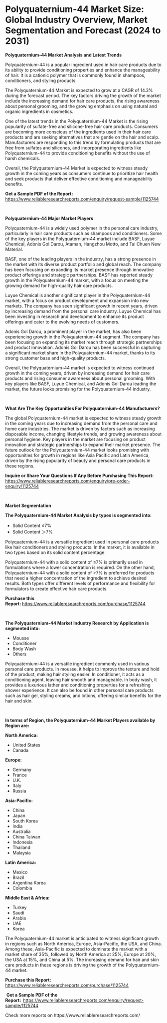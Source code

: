 <p><h1>Polyquaternium-44 Market Size: Global Industry Overview, Market Segmentation and Forecast (2024 to 2031)</h1></p><p><strong>Polyquaternium-44 Market Analysis and Latest Trends</strong></p>
<p><p>Polyquaternium-44 is a popular ingredient used in hair care products due to its ability to provide conditioning properties and enhance the manageability of hair. It is a cationic polymer that is commonly found in shampoos, conditioners, and styling products. </p><p>The Polyquaternium-44 Market is expected to grow at a CAGR of 14.3% during the forecast period. The key factors driving the growth of the market include the increasing demand for hair care products, the rising awareness about personal grooming, and the growing emphasis on using natural and organic ingredients in cosmetics. </p><p>One of the latest trends in the Polyquaternium-44 Market is the rising popularity of sulfate-free and silicone-free hair care products. Consumers are becoming more conscious of the ingredients used in their hair care products and are seeking alternatives that are gentle on the hair and scalp. Manufacturers are responding to this trend by formulating products that are free from sulfates and silicones, and incorporating ingredients like Polyquaternium-44 to provide conditioning benefits without the use of harsh chemicals. </p><p>Overall, the Polyquaternium-44 Market is expected to witness steady growth in the coming years as consumers continue to prioritize hair health and seek products that deliver effective conditioning and manageability benefits.</p></p>
<p><strong>Get a Sample PDF of the Report:&nbsp;</strong> <a href="https://www.reliableresearchreports.com/enquiry/request-sample/1125744">https://www.reliableresearchreports.com/enquiry/request-sample/1125744</a></p>
<p>&nbsp;</p>
<p><strong>Polyquaternium-44 Major Market Players</strong></p>
<p><p>Polyquaternium-44 is a widely used polymer in the personal care industry, particularly in hair care products such as shampoos and conditioners. Some of the key players in the Polyquaternium-44 market include BASF, Luyue Chemical, Adonis Gol Darou, Ataman, Hangzhou Motto, and Tai Chuen New Material.</p><p>BASF, one of the leading players in the industry, has a strong presence in the market with its diverse product portfolio and global reach. The company has been focusing on expanding its market presence through innovative product offerings and strategic partnerships. BASF has reported steady growth in the Polyquaternium-44 market, with a focus on meeting the growing demand for high-quality hair care products.</p><p>Luyue Chemical is another significant player in the Polyquaternium-44 market, with a focus on product development and expansion into new markets. The company has seen significant growth in recent years, driven by increasing demand from the personal care industry. Luyue Chemical has been investing in research and development to enhance its product offerings and cater to the evolving needs of customers.</p><p>Adonis Gol Darou, a prominent player in the market, has also been experiencing growth in the Polyquaternium-44 segment. The company has been focusing on expanding its market reach through strategic partnerships and product innovation. Adonis Gol Darou has been successful in capturing a significant market share in the Polyquaternium-44 market, thanks to its strong customer base and high-quality products.</p><p>Overall, the Polyquaternium-44 market is expected to witness continued growth in the coming years, driven by increasing demand for hair care products and rising consumer awareness about personal grooming. With key players like BASF, Luyue Chemical, and Adonis Gol Darou leading the market, the future looks promising for the Polyquaternium-44 industry.</p></p>
<p>&nbsp;</p>
<p><strong>What Are The Key Opportunities For Polyquaternium-44 Manufacturers?</strong></p>
<p><p>The global Polyquaternium-44 market is expected to witness steady growth in the coming years due to increasing demand from the personal care and home care industries. The market is driven by factors such as increasing disposable income, changing lifestyle trends, and growing awareness about personal hygiene. Key players in the market are focusing on product innovation and strategic partnerships to expand their market presence. The future outlook for the Polyquaternium-44 market looks promising with opportunities for growth in regions like Asia Pacific and Latin America, driven by the rising popularity of beauty and personal care products in these regions.</p></p>
<p><strong>Inquire or Share Your Questions If Any Before Purchasing This Report:</strong> <a href="https://www.reliableresearchreports.com/enquiry/pre-order-enquiry/1125744">https://www.reliableresearchreports.com/enquiry/pre-order-enquiry/1125744</a></p>
<p>&nbsp;</p>
<p><strong>Market Segmentation</strong></p>
<p><strong>The Polyquaternium-44 Market Analysis by types is segmented into:</strong></p>
<p><ul><li>Solid Content ≤7%　</li><li>Solid Content ＞7%　</li></ul></p>
<p><p>Polyquaternium-44 is a versatile ingredient used in personal care products like hair conditioners and styling products. In the market, it is available in two types based on its solid content percentage. </p><p>Polyquaternium-44 with a solid content of ≤7% is primarily used in formulations where a lower concentration is required. On the other hand, Polyquaternium-44 with a solid content of >7% is preferred for products that need a higher concentration of the ingredient to achieve desired results. Both types offer different levels of performance and flexibility for formulators to create effective hair care products.</p></p>
<p><strong>Purchase this Report:&nbsp;</strong><a href="https://www.reliableresearchreports.com/purchase/1125744">https://www.reliableresearchreports.com/purchase/1125744</a></p>
<p>&nbsp;</p>
<p><strong>The Polyquaternium-44 Market Industry Research by Application is segmented into:</strong></p>
<p><ul><li>Mousse</li><li>Conditioner</li><li>Body Wash</li><li>Others</li></ul></p>
<p><p>Polyquaternium-44 is a versatile ingredient commonly used in various personal care products. In mousse, it helps to improve the texture and hold of the product, making hair styling easier. In conditioner, it acts as a conditioning agent, leaving hair smooth and manageable. In body wash, it provides a luxurious lather and conditioning properties for a refreshing shower experience. It can also be found in other personal care products such as hair gel, styling creams, and lotions, offering similar benefits for the hair and skin.</p></p>
<p>&nbsp;</p>
<p><strong>In terms of Region, the Polyquaternium-44 Market Players available by Region are:</strong></p>
<p>
    <p> <strong> North America: </strong>
        <ul>
            <li>United States</li>
            <li>Canada</li>
        </ul>
        </p> 
    <p> <strong> Europe: </strong>
        <ul>
            <li>Germany</li>
            <li>France</li>
            <li>U.K.</li>
            <li>Italy</li>
            <li>Russia</li>
        </ul>
        </p> 
    <p> <strong> Asia-Pacific: </strong>
        <ul>
            <li>China</li>
            <li>Japan</li>
            <li>South Korea</li>
            <li>India</li>
            <li>Australia</li>
            <li>China Taiwan</li>
            <li>Indonesia</li>
            <li>Thailand</li>
            <li>Malaysia</li>
        </ul>
        </p> 
    <p> <strong> Latin America: </strong>
        <ul>
            <li>Mexico</li>
            <li>Brazil</li>
            <li>Argentina Korea</li>
            <li>Colombia</li>
        </ul>
        </p> 
    <p> <strong> Middle East & Africa: </strong>
        <ul>
            <li>Turkey</li>
            <li>Saudi</li>
            <li>Arabia</li>
            <li>UAE</li>
            <li>Korea</li>
        </ul>
    </p>
    </p>
<p><p>The Polyquaternium-44 market is anticipated to witness significant growth in regions such as North America, Europe, Asia-Pacific, the USA, and China. Among these, Asia-Pacific is expected to dominate the market with a market share of 35%, followed by North America at 25%, Europe at 20%, the USA at 15%, and China at 5%. The increasing demand for hair and skin care products in these regions is driving the growth of the Polyquaternium-44 market.</p></p>
<p><strong>Purchase this Report: </strong><a href="https://www.reliableresearchreports.com/purchase/1125744">https://www.reliableresearchreports.com/purchase/1125744</a></p>
<p>&nbsp;<strong>Get a Sample PDF of the Report:&nbsp;&nbsp;</strong><a href="https://www.reliableresearchreports.com/enquiry/request-sample/1125744">https://www.reliableresearchreports.com/enquiry/request-sample/1125744</a></p>
<p><strong></strong></p>
<p>Check more reports on https://www.reliableresearchreports.com/</p>